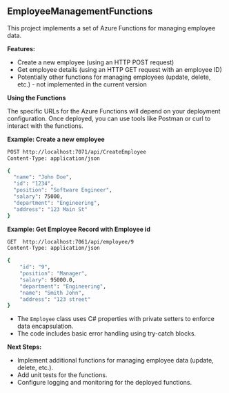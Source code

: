 ## EmployeeManagementFunctions

This project implements a set of Azure Functions for managing employee data.

**Features:**

* Create a new employee (using an HTTP POST request)
* Get employee details (using an HTTP GET request with an employee ID)
* Potentially other functions for managing employees (update, delete, etc.) - not implemented in the current version

**Using the Functions**

The specific URLs for the Azure Functions will depend on your deployment configuration. Once deployed, you can use tools like Postman or curl to interact with the functions.

**Example: Create a new employee**

```bash
POST http://localhost:7071/api/CreateEmployee 
Content-Type: application/json

{
  "name": "John Doe",
  "id": "1234",
  "position": "Software Engineer",
  "salary": 75000,
  "department": "Engineering",
  "address": "123 Main St"
}
```
**Example: Get Employee Record with Employee id** 
```bash
GET  http://localhost:7061/api/employee/9
Content-Type: application/json

{
    "id": "9",
    "position": "Manager",
    "salary": 95000.0,
    "department": "Engineering",
    "name": "Smith John",
    "address": "123 street"
}
```

* The `Employee` class uses C# properties with private setters to enforce data encapsulation.
* The code includes basic error handling using try-catch blocks.

**Next Steps:**

* Implement additional functions for managing employee data (update, delete, etc.).
* Add unit tests for the functions.
* Configure logging and monitoring for the deployed functions.
